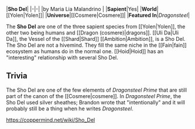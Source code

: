|**Sho Del**|
|-|-|
|by  Maria Lia Malandrino |
|**Sapient**|Yes|
|**World**|[[Yolen\|Yolen]]|
|**Universe**|[[Cosmere\|Cosmere]]|
|**Featured In**|*Dragonsteel*|

The **Sho Del** are one of the three sapient species from [[Yolen\|Yolen]], the other two being humans and [[Dragon (cosmere)\|dragons]]. [[Uli Da\|Uli Da]], the Vessel of the [[Shard\|Shard]] [[Ambition\|Ambition]], is a Sho Del. The Sho Del are not a hivemind. They fill the same niche in the [[Fain\|fain]] ecosystem as humans do in the normal one. [[Hoid\|Hoid]] has an "interesting" relationship with several Sho Del.

## Trivia
The Sho Del are one of the few elements of *Dragonsteel Prime* that are still part of the canon of the [[Cosmere\|cosmere]].
In *Dragonsteel Prime*, the Sho Del used silver sheathes; Brandon wrote that "intentionally" and it will probably still be a thing when he writes *Dragonsteel*.


https://coppermind.net/wiki/Sho_Del